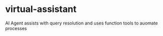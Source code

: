 # virtual-assistant
AI Agent assists with query resolution and uses function tools to auomate processes 
